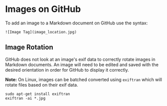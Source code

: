 # Images on GitHub

To add an image to a Markdown document on GitHub use the syntax:

`![Image Tag](image_location.jpg)`


## Image Rotation

GitHub does not look at an image's exif data to correctly rotate images in Markdown documents.  An image will need to be edited and saved with the desired orientation in order for GitHub to display it correctly.

**Note:** On Linux, images can be batched converted using `exiftran` which will rotate files based on their exif data.

```
sudo apt-get install exiftran
exiftran -ai *.jpg
```
